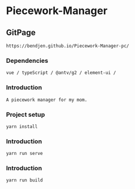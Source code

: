 # Piecework-Manager

## GitPage
```
https://bendjen.github.io/Piecework-Manager-pc/
```

### Dependencies
```
vue / typeScript / @antv/g2 / element-ui / 
```

### Introduction
```
A piecework manager for my mom.
```

### Project setup
```
yarn install
```

### Introduction
```
yarn run serve
```

### Introduction
```
yarn run build
```

